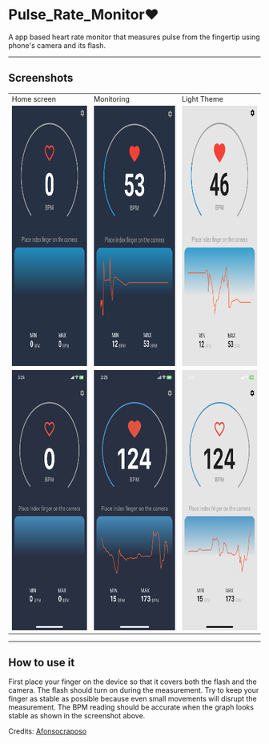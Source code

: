 # Pulse_Rate_Monitor❤️
A app based heart rate monitor that measures pulse from the fingertip using phone's camera and its flash.

---

## Screenshots
<table>
  <tr>
    <td>Home screen</td>
     <td>Monitoring</td>
     <td>Light Theme</td>
  </tr>
  <tr>
    <td><img src="App1.png" width=240   height=520></td>
    <td><img src="App2.png" width=240   height=520></td>
    <td><img src="App3.png" width=240   height=520></td>
  </tr>
  <tr>
    <td><img src="App1-iOS.png" width=240   height=520></td>
    <td><img src="App2-iOS.png" width=240   height=520></td>
    <td><img src="App3-iOS.png" width=240   height=520></td>
  </tr>
 </table>

---

## How to use it
First place your finger on the device so that it covers both the flash and the camera. The flash should turn on during the measurement. Try to keep your finger as stable as possible because even small movements will disrupt the measurement. The BPM reading should be accurate when the graph looks stable as shown in the screenshot above.

Credits:
[Afonsocraposo](https://github.com/Afonsocraposo)
